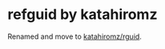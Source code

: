 # refguid by katahiromz

Renamed and move to [katahiromz/rguid](https://github.com/katahiromz/rguid).
